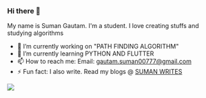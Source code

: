 ### Hi there 👋

My name is Suman Gautam. I'm a student. I love creating stuffs and studying algorithms

- 🔭 I’m currently working on "PATH FINDING ALGORITHM"
- 🌱 I’m currently learning PYTHON AND FLUTTER
- 📫 How to reach me: Email: gautam.suman00777@gmail.com
- ⚡ Fun fact: I also write. Read my blogs @ [SUMAN WRITES](https://sumangtm.com.np/)
<img src="https://github-readme-stats.vercel.app/api?username=geekmiester&&show_icons=true&title_color=ffffff&icon_color=bb2acf&text_color=daf7dc&bg_color=151515">
